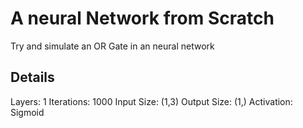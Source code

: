 # A neural Network from Scratch


Try and simulate an OR Gate in an neural network

## Details
  Layers: 1
  Iterations: 1000
  Input Size: (1,3)
  Output Size: (1,)
  Activation: Sigmoid
  
  


